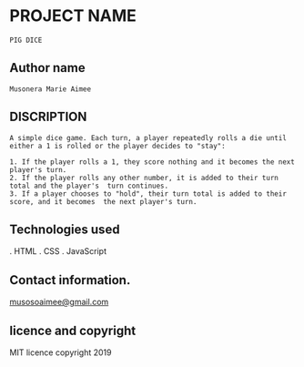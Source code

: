 # PROJECT NAME
```
PIG DICE
```
## Author name
```
Musonera Marie Aimee
```
## DISCRIPTION
```
A simple dice game. Each turn, a player repeatedly rolls a die until either a 1 is rolled or the player decides to "stay":

1. If the player rolls a 1, they score nothing and it becomes the next player's turn.
2. If the player rolls any other number, it is added to their turn total and the player's  turn continues.
3. If a player chooses to "hold", their turn total is added to their score, and it becomes  the next player's turn.

```
## Technologies used
. HTML
. CSS
. JavaScript
## Contact information.
musosoaimee@gmail.com
## licence and copyright
MIT licence copyright 2019
